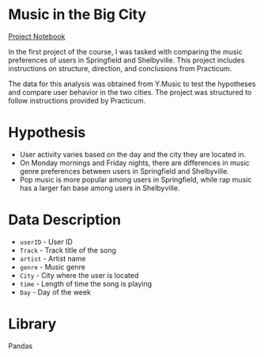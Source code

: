 # Music in the Big City

[Project Notebook](https://github.com/emanuelcaesario/practicum-projects/blob/Project-1-Basic-Python/Proyek%201%20Basic%20Phyton%20-%20English.ipynb)

In the first project of the course, I was tasked with comparing the music preferences of users in Springfield and Shelbyville. This project includes instructions on structure, direction, and conclusions from Practicum.

The data for this analysis was obtained from Y.Music to test the hypotheses and compare user behavior in the two cities. The project was structured to follow instructions provided by Practicum.

# Hypothesis
- User activity varies based on the day and the city they are located in.
- On Monday mornings and Friday nights, there are differences in music genre preferences between users in Springfield and Shelbyville.
- Pop music is more popular among users in Springfield, while rap music has a larger fan base among users in Shelbyville.


# Data Description
- `userID` - User ID
- `Track` - Track title of the song
- `artist` - Artist name
- `genre` - Music genre
- `City` - City where the user is located
- `time` - Length of time the song is playing
- `Day` - Day of the week

# Library
Pandas
